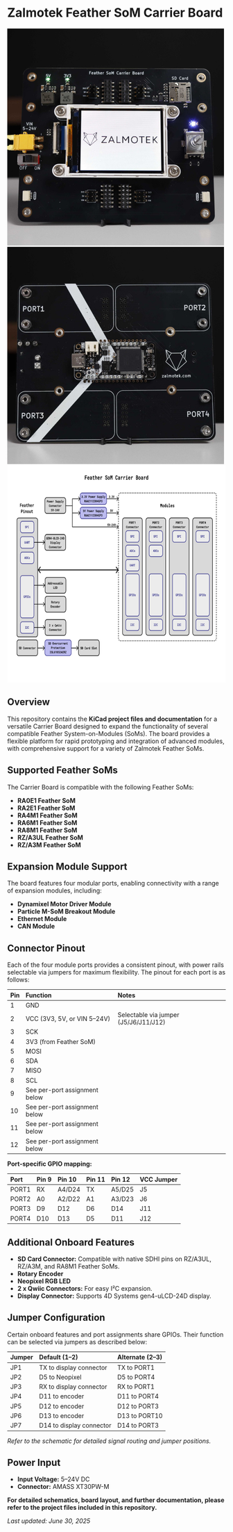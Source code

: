 # Zalmotek Feather SoM Carrier Board

<img src="images/Feather_SoM_CB_front.jpg" height="500"> <img src="images/Feather_SoM_CB_back.jpg" height="500">
<img src="images/Feather_SoM_CB_bd.png" height="500">

## Overview

This repository contains the **KiCad project files and documentation** for a versatile Carrier Board designed to expand the functionality of several compatible Feather System-on-Modules (SoMs). The board provides a flexible platform for rapid prototyping and integration of advanced modules, with comprehensive support for a variety of Zalmotek Feather SoMs.

## Supported Feather SoMs

The Carrier Board is compatible with the following Feather SoMs:

- **RA0E1 Feather SoM**
- **RA2E1 Feather SoM**
- **RA4M1 Feather SoM**
- **RA6M1 Feather SoM**
- **RA8M1 Feather SoM**
- **RZ/A3UL Feather SoM**
- **RZ/A3M Feather SoM**


## Expansion Module Support

The board features four modular ports, enabling connectivity with a range of expansion modules, including:

- **Dynamixel Motor Driver Module**
- **Particle M-SoM Breakout Module**
- **Ethernet Module**
- **CAN Module**


## Connector Pinout

Each of the four module ports provides a consistent pinout, with power rails selectable via jumpers for maximum flexibility. The pinout for each port is as follows:


| Pin | Function | Notes |
| :-- | :-- | :-- |
| 1 | GND |  |
| 2 | VCC (3V3, 5V, or VIN 5–24V) | Selectable via jumper (J5/J6/J11/J12) |
| 3 | SCK |  |
| 4 | 3V3 (from Feather SoM) |  |
| 5 | MOSI |  |
| 6 | SDA |  |
| 7 | MISO |  |
| 8 | SCL |  |
| 9 | See per-port assignment below |  |
| 10 | See per-port assignment below |  |
| 11 | See per-port assignment below |  |
| 12 | See per-port assignment below |  |

**Port-specific GPIO mapping:**


| Port | Pin 9 | Pin 10 | Pin 11 | Pin 12 | VCC Jumper |
| :-- | :-- | :-- | :-- | :-- | :-- |
| PORT1 | RX | A4/D24 | TX | A5/D25 | J5 |
| PORT2 | A0 | A2/D22 | A1 | A3/D23 | J6 |
| PORT3 | D9 | D12 | D6 | D14 | J11 |
| PORT4 | D10 | D13 | D5 | D11 | J12 |

## Additional Onboard Features

- **SD Card Connector:** Compatible with native SDHI pins on RZ/A3UL, RZ/A3M, and RA8M1 Feather SoMs.
- **Rotary Encoder**
- **Neopixel RGB LED**
- **2 x Qwiic Connectors:** For easy I²C expansion.
- **Display Connector:** Supports 4D Systems gen4-uLCD-24D display.


## Jumper Configuration

Certain onboard features and port assignments share GPIOs. Their function can be selected via jumpers as described below:


| Jumper | Default (1–2) | Alternate (2–3) |
| :-- | :-- | :-- |
| JP1 | TX to display connector | TX to PORT1 |
| JP2 | D5 to Neopixel | D5 to PORT4 |
| JP3 | RX to display connector | RX to PORT1 |
| JP4 | D11 to encoder | D11 to PORT4 |
| JP5 | D12 to encoder | D12 to PORT3 |
| JP6 | D13 to encoder | D13 to PORT10 |
| JP7 | D14 to display connector | D14 to PORT3 |

*Refer to the schematic for detailed signal routing and jumper positions.*

## Power Input

- **Input Voltage:** 5–24V DC
- **Connector:** AMASS XT30PW-M

**For detailed schematics, board layout, and further documentation, please refer to the project files included in this repository.**

*Last updated: June 30, 2025*
